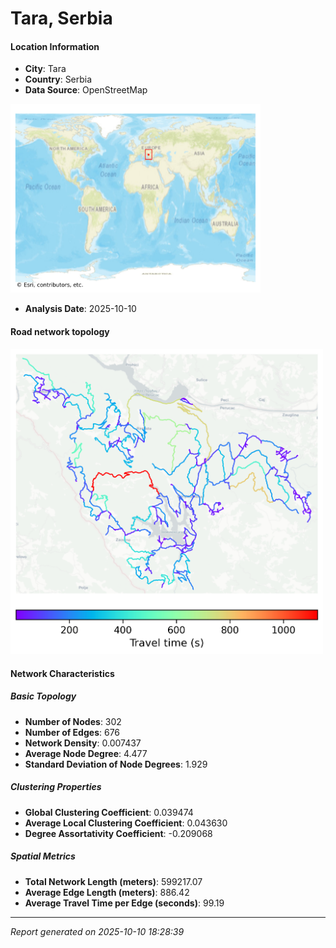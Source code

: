 # Tara, Serbia

#### Location Information

- **City**: Tara
- **Country**: Serbia
- **Data Source**: OpenStreetMap
<img src="Tara_location.png" alt="Tara Location Map" width="400" />

- **Analysis Date**: 2025-10-10

#### Road network topology

<img src="Tara_network_map.png" alt="Tara Road Network Map" width="500"/>

#### Network Characteristics

##### Basic Topology

- **Number of Nodes**: 302
- **Number of Edges**: 676
- **Network Density**: 0.007437
- **Average Node Degree**: 4.477
- **Standard Deviation of Node Degrees**: 1.929

##### Clustering Properties

- **Global Clustering Coefficient**: 0.039474
- **Average Local Clustering Coefficient**: 0.043630
- **Degree Assortativity Coefficient**: -0.209068

##### Spatial Metrics

- **Total Network Length (meters)**: 599217.07
- **Average Edge Length (meters)**: 886.42
- **Average Travel Time per Edge (seconds)**: 99.19

---
*Report generated on 2025-10-10 18:28:39*
